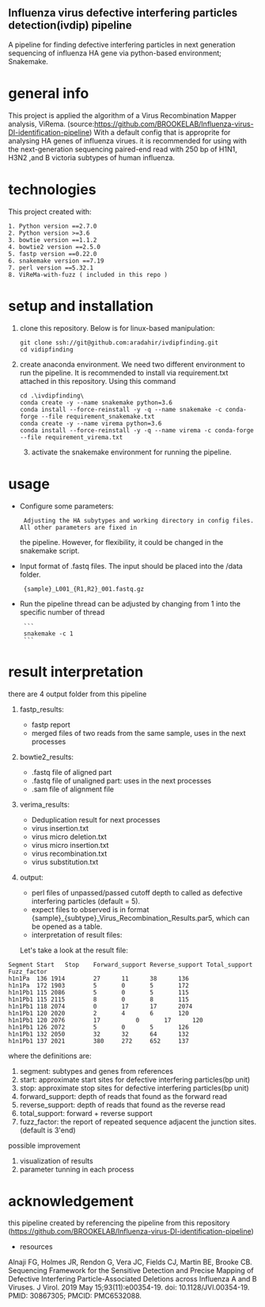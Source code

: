## Influenza virus defective interfering particles detection(ivdip) pipeline

A pipeline for finding defective interfering particles in next generation sequencing of influenza HA gene via python-based environment; Snakemake. 

# general info
This project is applied the algorithm of a Virus Recombination Mapper analysis, ViRema. (source:https://github.com/BROOKELAB/Influenza-virus-DI-identification-pipeline) With a default config that is approprite for analysing HA genes of influenza virues.
it is recommended for using with the next-generation sequencing paired-end read with 250 bp of H1N1, H3N2 ,and B victoria subtypes of human influenza.

# technologies

This project created with:
	
	1. Python version ==2.7.0
	2. Python version >=3.6
	3. bowtie version ==1.1.2
	4. bowtie2 version ==2.5.0
	5. fastp version ==0.22.0
	6. snakemake version ==7.19
	7. perl version ==5.32.1
	8. ViReMa-with-fuzz ( included in this repo )

# setup and installation

1. clone this repository. Below is for linux-based manipulation:

	```
	git clone ssh://git@github.com:aradahir/ivdipfinding.git 
	cd vidipfinding
	```

2. create anaconda environment. We need two different environment to run the pipeline. It is recommended to install via requirement.txt attached in this repository. Using this command

	```
	cd .\ivdipfinding\
	conda create -y --name snakemake python=3.6
	conda install --force-reinstall -y -q --name snakemake -c conda-forge --file requirement_snakemake.txt
	conda create -y --name virema python=3.6
	conda install --force-reinstall -y -q --name virema -c conda-forge --file requirement_virema.txt
	```

	3. activate the snakemake environment for running the pipeline.

# usage

 - Configure some parameters:
 	 
 		Adjusting the HA subytypes and working directory in config files. All other parameters are fixed in 
    the pipeline. However, for flexibility, it could be changed in the snakemake script.

 - Input format of .fastq files. The input should be placed into the /data folder.

 		{sample}_L001_{R1,R2}_001.fastq.gz

 - Run the pipeline
 		thread can be adjusted by changing from 1 into the specific number of thread

 		```
 		snakemake -c 1
		```
# result interpretation

there are 4 output folder from this pipeline 
1. fastp_results: 
	- fastp report 
	- merged files of two reads from the same sample, uses in the next processes
2. bowtie2_results:
	- .fastq file of aligned part
	- .fastq file of unaligned part: uses in the next processes
	- .sam file of alignment file
3. verima_results:
	- Deduplication result for next processes
	- virus insertion.txt
	- virus micro deletion.txt
	- virus micro insertion.txt
	- virus recombination.txt
	- virus substitution.txt
4. output:
	- perl files of unpassed/passed cutoff depth to called as defective interfering particles (default = 5).
	- expect files to observed is in format {sample}_{subtype}_Virus_Recombination_Results.par5, which can be opened as a table.
	- interpretation of result files:

	Let's take a look at the result file:
```
Segment	Start	Stop	Forward_support	Reverse_support	Total_support	Fuzz_factor
h1n1Pa  136	1914		27		11		38		136
h1n1Pa  172	1903		5		0		5		172
h1n1Pb1 115	2086		5		0		5		115
h1n1Pb1 115	2115		8		0		8		115
h1n1Pb1 118	2074		0		17		17		2074
h1n1Pb1 120	2020		2		4		6		120
h1n1Pb1 120	2076		17	        0		17		120
h1n1Pb1 126	2072		5		0		5		126
h1n1Pb1 132	2050		32		32		64		132
h1n1Pb1 137	2021		380		272		652		137
```
where the definitions are:

1. segment: subtypes and genes from references
2. start: approximate start sites for defective interfering particles(bp unit)
3. stop: approximate stop sites for defective interfering particles(bp unit)
4. forward_support: depth of reads that found as the forward read
5. reverse_support: depth of reads that found as the reverse read
6. total_support: forward + reverse support
7. fuzz_factor: the report of repeated sequence adjacent the junction sites.(default is 3'end)

possible improvement

1. visualization of results
2. parameter tunning in each process

# acknowledgement
this pipeline created by referencing the pipeline from this repository (https://github.com/BROOKELAB/Influenza-virus-DI-identification-pipeline)

- resources

Alnaji FG, Holmes JR, Rendon G, Vera JC, Fields CJ, Martin BE, Brooke CB. Sequencing Framework for the Sensitive Detection and Precise Mapping of Defective Interfering Particle-Associated Deletions across Influenza A and B Viruses. J Virol. 2019 May 15;93(11):e00354-19. doi: 10.1128/JVI.00354-19. PMID: 30867305; PMCID: PMC6532088.
